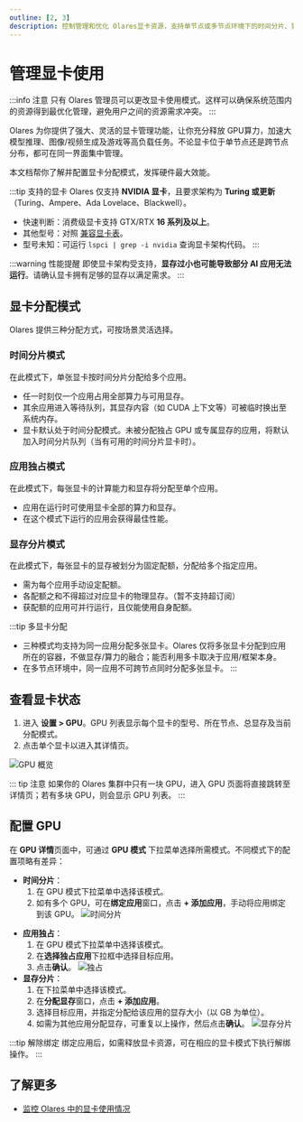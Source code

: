 ```yaml
---
outline: [2, 3]
description: 控制管理和优化 Olares显卡资源，支持单节点或多节点环境下的时间分片、独占和显存分片分配模式。。
---
```


# 管理显卡使用

:::info 注意
只有 Olares 管理员可以更改显卡使用模式。这样可以确保系统范围内的资源得到最优化管理，避免用户之间的资源需求冲突。
:::

Olares 为你提供了强大、灵活的显卡管理功能，让你充分释放 GPU算力，加速大模型推理、图像/视频生成及游戏等高负载任务。不论显卡位于单节点还是跨节点分布，都可在同一界面集中管理。

本文档帮你了解并配置显卡分配模式，发挥硬件最大效能。

:::tip 支持的显卡
Olares 仅支持 **NVIDIA 显卡**，且要求架构为 **Turing 或更新**（Turing、Ampere、Ada Lovelace、Blackwell）。
- 快速判断：消费级显卡支持 GTX/RTX **16 系列及以上**。
- 其他型号：对照 [兼容显卡表](https://github.com/NVIDIA/open-gpu-kernel-modules?tab=readme-ov-file#compatible-gpus)。
- 型号未知：可运行 `lspci | grep -i nvidia` 查询显卡架构代码。 
:::

:::warning 性能提醒
即使显卡架构受支持，**显存过小也可能导致部分 AI 应用无法运行**。请确认显卡拥有足够的显存以满足需求。
:::

## 显卡分配模式

Olares 提供三种分配方式，可按场景灵活选择。

### 时间分片模式

在此模式下，单张显卡按时间分片分配给多个应用。
- 任一时刻仅一个应用占用全部算力与可用显存。
- 其余应用进入等待队列，其显存内容（如 CUDA 上下文等）可被临时换出至系统内存。
- 显卡默认处于时间分配模式。未被分配独占 GPU 或专属显存的应用，将默认加入时间分片队列（当有可用的时间分片显卡时）。
  
### 应用独占模式

在此模式下，每张显卡的计算能力和显存将分配至单个应用。

- 应用在运行时可使用显卡全部的算力和显存。
- 在这个模式下运行的应用会获得最佳性能。

### 显存分片模式
在此模式下，每张显卡的显存被划分为固定配额，分配给多个指定应用。

- 需为每个应用手动设定配额。
- 各配额之和不得超过对应显卡的物理显存。（暂不支持超订阅）
- 获配额的应用可并行运行，且仅能使用自身配额。

:::tip 多显卡分配
- 三种模式均支持为同一应用分配多张显卡。Olares 仅将多张显卡分配到应用所在的容器，不做显存/算力的融合；能否利用多卡取决于应用/框架本身。
- 在多节点环境中，同一应用不可跨节点同时分配多张显卡。
:::

## 查看显卡状态

1. 进入 **设置 > GPU**。GPU 列表显示每个显卡的型号、所在节点、总显存及当前分配模式。
2. 点击单个显卡以进入其详情页。

![GPU 概览](/images/zh/manual/olares/gpu-overview.png#bordered)

::: tip 注意
如果你的 Olares 集群中只有一块 GPU，进入 GPU 页面将直接跳转至详情页；若有多块 GPU，则会显示 GPU 列表。
:::

## 配置 GPU

在 **GPU 详情**页面中，可通过 **GPU 模式** 下拉菜单选择所需模式。不同模式下的配置项略有差异：

- **时间分片**：
  1. 在 GPU 模式下拉菜单中选择该模式。
  2. 如有多个 GPU，可在**绑定应用**窗口，点击 **+ 添加应用**，手动将应用绑定到该 GPU。
     ![时间分片](/images/zh/manual/olares/gpu-time-slicing.png#bordered)
* **应用独占**：
  1. 在 GPU 模式下拉菜单中选择该模式。
  2. 在**选择独占应用**下拉框中选择目标应用。
  3. 点击**确认**。
  ![独占](/images/zh/manual/olares/gpu-app-exclusive.png#bordered)
* **显存分片**：
    1. 在下拉菜单中选择该模式。
    2. 在**分配显存**窗口，点击 **+ 添加应用**。
    3. 选择目标应用，并指定分配给该应用的显存大小（以 GB 为单位）。
    4. 如需为其他应用分配显存，可重复以上操作，然后点击**确认**。
       ![显存分片](/images/zh/manual/olares/gpu-memory-slicing.png#bordered)

:::tip 解除绑定
绑定应用后，如需释放显卡资源，可在相应的显卡模式下执行解绑操作。
:::

## 了解更多
- [监控 Olares 中的显卡使用情况](../resources-usage.md)